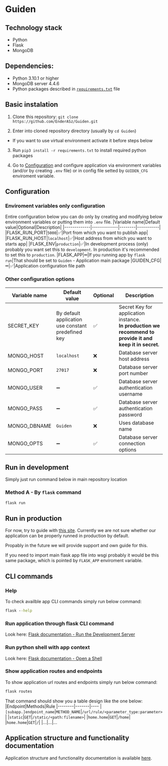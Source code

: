 # Guiden
## Technology stack
- Python
- Flask
- MongoDB

## Dependencies:
- Python 3.10.1 or higher
- MongoDB server 4.4.6
- Python packages described in [`requirements.txt`](requirements.txt) file

## Basic instalation
1. Clone this repository:
`git clone https://github.com/EnderASz/Guiden.git`

2. Enter into cloned repository directory (usually by `cd Guiden`)

- If you want to use virtual environment activate it before steps below

3. Run `pip3 install -r requirements.txt` to install required python packages

4. Go to [Configuration](#Configuration) and configure application via environment variables (and/or by creating `.env` file) or in config file setted by `GUIDEN_CFG` enviroment variable.

## Configuration
### Enviroment variables only configuration
Entire configuration below you can do only by creating and modifying below environment
variables or putting them into `.env` file.
|Variable name|Default value|Optional|Description|
|-------------|-------------|--------|-----------|
|FLASK_RUN_PORT|`5000`|:white_check_mark:|Port from which you want to publish app|
|FLASK_RUN_HOST|`localhost`|:white_check_mark:|Host address from which you want to starts app|
|FLASK_ENV|`production`|:white_check_mark:|In development process (only) probably you want set this to `development`. In production it's recommended to set this to `production`.
|FLASK_APP|:heavy_minus_sign:|If you running app by `flask run`|That should be set to `Guiden` - Application main package
|GUIDEN_CFG|:heavy_minus_sign:|:white_check_mark:|Application configuration file path

### Other configuration options
|Variable name|Default value|Optional|Description|
|-------------|-------------|--------|-----------|
|SECRET_KEY|By default application use constant predefined key|:white_check_mark:|Secret Key for application instance.<br>**In production we recommend to provide it and keep it in secret.**
|MONGO_HOST|`localhost`|:x:|Database server host address|
|MONGO_PORT|`27017`|:x:|Database server port number|
|MONGO_USER|:heavy_minus_sign:|:white_check_mark:|Database server authentication username|
|MONGO_PASS|:heavy_minus_sign:|:white_check_mark:|Database server authentication password|
|MONGO_DBNAME|`Guiden`|:x:|Uses database name|
|MONGO_OPTS|:heavy_minus_sign:|:white_check_mark:|Database server connection options|

## Run in development
Simply just run command below in main repository location

### Method A - By `flask` command
```bash
flask run
```

## Run in production
For now, try to guide with
[this site](https://flask.palletsprojects.com/en/2.0.x/deploying/index.html). Currently we are not sure whether our application can be properly runned in production by default.

Propably in the future we will provide support and own guide for this.

If you need to import main flask app file into wsgi probably it would be this
same package, which is pointed by `FLASK_APP` enviroment variable.

## CLI commands
### Help
To check availble app CLI commands simply run below command:
```cmd
flask --help
```

### Run application through flask CLI command
Look here:
[Flask documentation - Run the Development Server](https://flask.palletsprojects.com/en/2.0.x/cli/#run-the-development-server)

### Run python shell with app context
Look here:
[Flask documentation - Open a Shell](https://flask.palletsprojects.com/en/2.0.x/cli/#open-a-shell)

### Show application routes and endpoints
To show application url routes and endpoints simply run below command:
```cmd
flask routes
```
That command should show you a table design like the one below:
|Endpoint|Methods|Rule
|--------|-------|----
|`[subapp.]endpoint_name`|`METHOD_NAME`|`/url/rule/<parameter_type:parameter>`|
|`static`|`GET`|`/static/<path:filename>`|
|`home.home`|`GET`|`/home`|
|`home.home`|`GET`|`/`|
|...|...|...

## Application structure and functionality documentation
Application structure and functionality documentation is available [here](./Guiden/Guiden.md).
